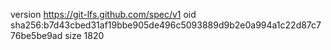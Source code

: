 version https://git-lfs.github.com/spec/v1
oid sha256:b7d43cbed31af19bbe905de496c5093889d9b2e0a994a1c22d87c776be5be9ad
size 1820
